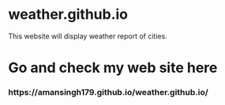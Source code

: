 # weather.github.io
This website will display weather report of cities.
<h1>Go and check my web site here</h1>
<h3> https://amansingh179.github.io/weather.github.io/ </h3>
